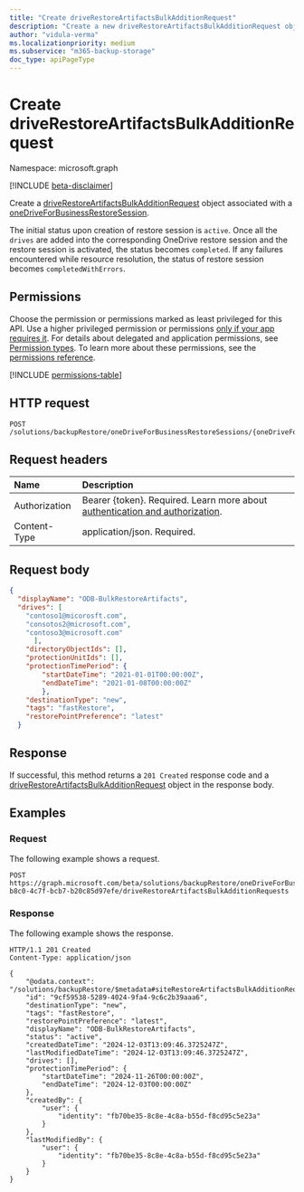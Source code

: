 ```yaml
---
title: "Create driveRestoreArtifactsBulkAdditionRequest"
description: "Create a new driveRestoreArtifactsBulkAdditionRequest object for a oneDriveForBusiness Restore Session."
author: "vidula-verma"
ms.localizationpriority: medium
ms.subservice: "m365-backup-storage"
doc_type: apiPageType
---
```


# Create driveRestoreArtifactsBulkAdditionRequest

Namespace: microsoft.graph

[!INCLUDE [beta-disclaimer](../../includes/beta-disclaimer.md)]

Create a [driveRestoreArtifactsBulkAdditionRequest](../resources/driveRestoreArtifactsBulkAdditionRequest.md) object associated with a [oneDriveForBusinessRestoreSession](../resources/onedriveforbusinessrestoresession.md).

The initial status upon creation of restore session is `active`. Once all the `drives` are added into the corresponding OneDrive restore session and the restore session is activated, the status becomes `completed`.
If any failures encountered while resource resolution, the status of restore session becomes `completedWithErrors`.

## Permissions

Choose the permission or permissions marked as least privileged for this API. Use a higher privileged permission or permissions [only if your app requires it](/graph/permissions-overview#best-practices-for-using-microsoft-graph-permissions). For details about delegated and application permissions, see [Permission types](/graph/permissions-overview#permission-types). To learn more about these permissions, see the [permissions reference](/graph/permissions-reference).

<!-- {
  "blockType": "permissions",
  "name": "onedriveforbusinessrestoresession-post-driverestoreartifactsbulkadditionrequests-permissions"
}
-->
[!INCLUDE [permissions-table](../includes/permissions/onedriveforbusinessrestoresession-post-driverestoreartifactsbulkadditionrequests-permissions.md)]

## HTTP request

<!-- {
  "blockType": "ignored"
}
-->
``` http
POST /solutions/backupRestore/oneDriveForBusinessRestoreSessions/{oneDriveForBusinessRestoreSessionId}/driveRestoreArtifactsBulkAdditionRequests
```

## Request headers

|Name|Description|
|:---|:---|
|Authorization|Bearer {token}. Required. Learn more about [authentication and authorization](/graph/auth/auth-concepts).|
|Content-Type|application/json. Required.|

## Request body

```json
{
  "displayName": "ODB-BulkRestoreArtifacts",
  "drives": [
    "contoso1@micorosft.com",
    "consotos2@microsoft.com",
    "contoso3@microsoft.com"
      ],
    "directoryObjectIds": [],
    "protectionUnitIds": [],
    "protectionTimePeriod": {
        "startDateTime": "2021-01-01T00:00:00Z",
        "endDateTime": "2021-01-08T00:00:00Z"
        },
    "destinationType": "new",
    "tags": "fastRestore",
    "restorePointPreference": "latest"
  }
  ```


## Response

If successful, this method returns a `201 Created` response code and a [driveRestoreArtifactsBulkAdditionRequest](../resources/driverestoreartifactsbulkadditionrequest.md) object in the response body.

## Examples

### Request

The following example shows a request.
<!-- {
  "blockType": "request",
  "name": "create_driverestoreartifactsbulkadditionrequest_from_"
}
-->
``` http
POST https://graph.microsoft.com/beta/solutions/backupRestore/oneDriveForBusinessRestoreSessions/493635f0-b8c0-4c7f-bcb7-b20c85d97efe/driveRestoreArtifactsBulkAdditionRequests
```


### Response

The following example shows the response.
<!-- {
  "blockType": "response",
  "truncated": true,
  "@odata.type": "microsoft.graph.driveRestoreArtifactsBulkAdditionRequest"
}
-->
``` http
HTTP/1.1 201 Created
Content-Type: application/json

{
	"@odata.context": "/solutions/backupRestore/$metadata#siteRestoreArtifactsBulkAdditionRequest/$entity",
	"id": "9cf59538-5289-4024-9fa4-9c6c2b39aaa6",
    "destinationType": "new",
    "tags": "fastRestore",
    "restorePointPreference": "latest",
    "displayName": "ODB-BulkRestoreArtifacts",
    "status": "active",
    "createdDateTime": "2024-12-03T13:09:46.3725247Z",
    "lastModifiedDateTime": "2024-12-03T13:09:46.3725247Z",
    "drives": [],
    "protectionTimePeriod": {
        "startDateTime": "2024-11-26T00:00:00Z",
        "endDateTime": "2024-12-03T00:00:00Z"
    },
    "createdBy": {
        "user": {
            "identity": "fb70be35-8c8e-4c8a-b55d-f8cd95c5e23a"
        }
    },
    "lastModifiedBy": {
        "user": {
            "identity": "fb70be35-8c8e-4c8a-b55d-f8cd95c5e23a"
        }
    }
}
```

